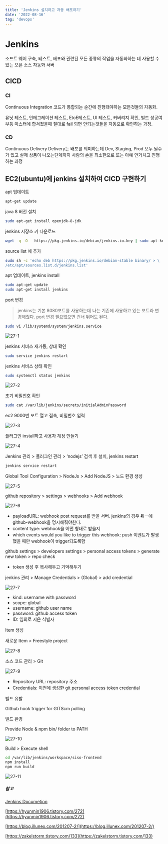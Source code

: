 ```yaml
---
title: 'Jenkins 설치하고 자동 배포하기'
date: '2022-08-16'
tag: 'devops'
---
```


# Jenkins

소프트 웨어 구축, 테스트, 배포와 관련된 모든 종류의 작업을 자동화하는 데 사용할 수 있는 오픈 소스 자동화 서버

## CICD

### CI

Continuous Integration
코드가 통합되는 순간에 진행돼야하는 모든것들의 자동화.

유닛 테스트, 인테그레이션 테스트, EtoE테스트, UI 테스트, 커버리지 확인, 빌드 성공여부등 마스터에 합쳐졌을때 절대로 fail 되면 안되는것들을 자동으로 확인하는 과정.

### CD

Continuous Delivery
Delivery는 배포를 의미하는데 Dev, Staging, Prod 모두 될수가 있고 실제 상품이 나오는단계까지 사람의 손을 최소한으로 또는 아예 안거치고 진행하는 과정

## EC2(ubuntu)에 jenkins 설치하여 CICD 구현하기

apt 업데이트

```bash
apt-get update
```

java 8 버전 설치

```bash
sudo apt-get install openjdk-8-jdk
```

jenkins 저장소 키 다운로드

```bash
wget -q -O - https://pkg.jenkins.io/debian/jenkins.io.key | sudo apt-key add -
```

source list 에 추가

```bash
sudo sh -c 'echo deb https://pkg.jenkins.io/debian-stable binary/ > \
/etc/apt/sources.list.d/jenkins.list'
```

apt 업데이트, jenkins install

```bash
sudo apt-get update
sudo apt-get install jenkins
```

port 변경

> jenkins는 기본 8080포트를 사용하는데 나는 기존에 사용하고 있는 포트라 변경해줬다. port 변경 필요없으면 건너 뛰어도 된다.

```bash
sudo vi /lib/systemd/system/jenkins.service
```

![27-1](https://user-images.githubusercontent.com/60374596/185750282-64d70df9-68d6-413f-86a0-376e29f92688.png)

jenkins 서비스 재가동, 상태 확인

```bash
sudo service jenkins restart
```

jenkins 서비스 상태 확인

```bash
sudo systemctl status jenkins
```

![27-2](https://user-images.githubusercontent.com/60374596/185750280-004afdbe-ddd8-4684-b4f9-e5ea658aa173.png)

초기 비밀번호 확인

```bash
sudo cat /var/lib/jenkins/secrets/initialAdminPassword
```

ec2 9000번 포트 열고 접속, 비밀번호 입력

![27-3](https://user-images.githubusercontent.com/60374596/185750279-d35c33df-e2d7-41a6-940f-f78e403298f7.png)

플러그인 install하고 사용자 계정 만들기

![27-4](https://user-images.githubusercontent.com/60374596/185750276-4e041b78-684f-4bcc-bcd6-169a278e5c4a.png)

Jenkins 관리 > 플러그인 관리 > ‘nodejs’ 검색 후 설치, jenkins restart

```bash
jenkins service restart
```

Global Tool Configuration > NodeJs > Add NodeJS > 노드 환경 생성

![27-5](https://user-images.githubusercontent.com/60374596/185750275-757893c9-4785-48de-9e82-15c6d12dfca5.png)

github repository > settings > webhooks > Add webhook

![27-6](https://user-images.githubusercontent.com/60374596/185750274-b9c16117-de7d-408e-866b-d457ba48ac41.png)

- payloadURL: webhook post request를 받을 서버. jenkins의 경우 뒤ㅡ에 github-webhook을 명시해줘야한다.
- content type: webhook을 어떤 형태로 받을지
- which events would you like to trigger this webhook: push 이벤트가 발생했을 때만 webhook이 trigger되도록함

github settings > developers settings > personal access tokens > generate new token > repo check

- token 생성 후 복사해두고 기억해두기

jenkins 관리 > Manage Credentials > (Global) > add credential

![27-7](https://user-images.githubusercontent.com/60374596/185750273-989449ef-d6b5-4bb4-b42b-6eec7590f2a2.png)

- kind: username with password
- scope: global
- username: github user name
- password: github access token
- ID: 임의로 지은 식별자

Item 생성

새로운 Item > Freestyle project

![27-8](https://user-images.githubusercontent.com/60374596/185750270-e8efe9c5-1bb2-4f58-86ab-ad349544ddd1.png)

소스 코드 관리 > Git

![27-9](https://user-images.githubusercontent.com/60374596/185750266-43b44876-97d8-40ac-b1d4-d078315bb410.png)

- Repository URL: repository 주소
- Credentials: 이전에 생성한 git personal access token credential

빌드 유발

Github hook trigger for GITScm polling

빌드 환경

Provide Node & npm bin/ folder to PATH

![27-10](https://user-images.githubusercontent.com/60374596/185750263-1388eef8-db78-428e-823c-73d53caa5ed7.png)

Build > Execute shell

```bash
cd /var/lib/jenkins/workspace/siso-frontend
npm install
npm run build

```

![27-11](https://user-images.githubusercontent.com/60374596/185750262-24b57a85-8c36-4a40-8af8-3fe1ce581d3c.png)

##### 참고

[Jenkins Documetion](https://www.jenkins.io/doc/)

[https://hyunmin1906.tistory.com/272](https://hyunmin1906.tistory.com/272)

[https://blog.illunex.com/201207-2/](https://blog.illunex.com/201207-2/)

[https://zakelstorm.tistory.com/133](https://zakelstorm.tistory.com/133)
